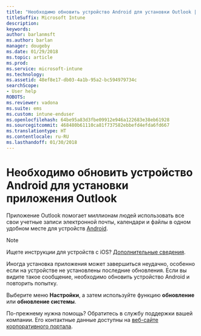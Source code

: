 ```yaml
---
title: "Необходимо обновить устройство Android для установки Outlook | Документы Майкрософт"
titleSuffix: Microsoft Intune
description: 
keywords: 
author: barlanmsft
ms.author: barlan
manager: dougeby
ms.date: 01/29/2018
ms.topic: article
ms.prod: 
ms.service: microsoft-intune
ms.technology: 
ms.assetid: 48ef8e17-db03-4a1b-95a2-bc594979734c
searchScope:
- User help
ROBOTS: 
ms.reviewer: vadona
ms.suite: ems
ms.custom: intune-enduser
ms.openlocfilehash: 64be95a83d3fbe09912e946a122683e38eb61928
ms.sourcegitcommit: 468480b61110ca81f737582ebbefd4efda6fd667
ms.translationtype: HT
ms.contentlocale: ru-RU
ms.lasthandoff: 01/30/2018
---
```

# <a name="you-need-to-update-your-android-device-to-install-the-outlook-app"></a>Необходимо обновить устройство Android для установки приложения Outlook

Приложение Outlook помогает миллионам людей использовать все свои учетные записи электронной почты, календари и файлы в одном удобном месте для устройств [Android](https://play.google.com/store/apps/details?id=com.microsoft.office.outlook).

>[!NOTE]
> Ищете инструкции для устройств с iOS? [Дополнительные сведения](update-device-outlook-ios.md).

Иногда установка приложения может завершиться неудачно, особенно если на устройстве не установлены последние обновления. Если вы видите такое сообщение, необходимо обновить устройство Android и повторить попытку.

Выберите меню **Настройки**, а затем используйте функцию **обновление** или **обновление системы**.

По-прежнему нужна помощь? Обратитесь в службу поддержки вашей компании. Его контактные данные доступны на [веб-сайте корпоративного портала](https://portal.manage.microsoft.com#HelpDeskDialog).
